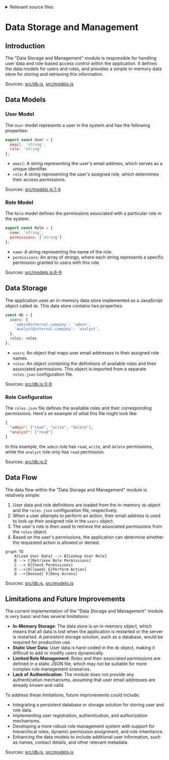 <details>
<summary>Relevant source files</summary>

The following files were used as context for generating this wiki page:

- [src/db.js](https://github.com/aanickode/access-control-service/blob/main/src/db.js)
- [src/models.js](https://github.com/aanickode/access-control-service/blob/main/src/models.js)
</details>

# Data Storage and Management

## Introduction

The "Data Storage and Management" module is responsible for handling user data and role-based access control within the application. It defines the data models for users and roles, and provides a simple in-memory data store for storing and retrieving this information.

Sources: [src/db.js](), [src/models.js]()

## Data Models

### User Model

The `User` model represents a user in the system and has the following properties:

```javascript
export const User = {
  email: 'string',
  role: 'string'
};
```

- `email`: A string representing the user's email address, which serves as a unique identifier.
- `role`: A string representing the user's assigned role, which determines their access permissions.

Sources: [src/models.js:1-4]()

### Role Model

The `Role` model defines the permissions associated with a particular role in the system:

```javascript
export const Role = {
  name: 'string',
  permissions: ['string']
};
```

- `name`: A string representing the name of the role.
- `permissions`: An array of strings, where each string represents a specific permission granted to users with this role.

Sources: [src/models.js:6-9]()

## Data Storage

The application uses an in-memory data store implemented as a JavaScript object called `db`. This data store contains two properties:

```javascript
const db = {
  users: {
    'admin@internal.company': 'admin',
    'analyst@internal.company': 'analyst',
  },
  roles: roles
};
```

- `users`: An object that maps user email addresses to their assigned role names.
- `roles`: An object containing the definitions of available roles and their associated permissions. This object is imported from a separate `roles.json` configuration file.

Sources: [src/db.js:3-9]()

### Role Configuration

The `roles.json` file defines the available roles and their corresponding permissions. Here's an example of what this file might look like:

```json
{
  "admin": ["read", "write", "delete"],
  "analyst": ["read"]
}
```

In this example, the `admin` role has `read`, `write`, and `delete` permissions, while the `analyst` role only has `read` permission.

Sources: [src/db.js:2]()

## Data Flow

The data flow within the "Data Storage and Management" module is relatively simple:

1. User data and role definitions are loaded from the in-memory `db` object and the `roles.json` configuration file, respectively.
2. When a user attempts to perform an action, their email address is used to look up their assigned role in the `users` object.
3. The user's role is then used to retrieve the associated permissions from the `roles` object.
4. Based on the user's permissions, the application can determine whether the requested action is allowed or denied.

```mermaid
graph TD
    A[Load User Data] --> B[Lookup User Role]
    B --> C[Retrieve Role Permissions]
    C --> D[Check Permissions]
    D -->|Allowed| E[Perform Action]
    D -->|Denied| F[Deny Access]
```

Sources: [src/db.js](), [src/models.js]()

## Limitations and Future Improvements

The current implementation of the "Data Storage and Management" module is very basic and has several limitations:

- **In-Memory Storage**: The data store is an in-memory object, which means that all data is lost when the application is restarted or the server is restarted. A persistent storage solution, such as a database, would be required for production use.
- **Static User Data**: User data is hard-coded in the `db` object, making it difficult to add or modify users dynamically.
- **Limited Role Management**: Roles and their associated permissions are defined in a static JSON file, which may not be suitable for more complex role management scenarios.
- **Lack of Authentication**: The module does not provide any authentication mechanisms, assuming that user email addresses are already known and valid.

To address these limitations, future improvements could include:

- Integrating a persistent database or storage solution for storing user and role data.
- Implementing user registration, authentication, and authorization mechanisms.
- Developing a more robust role management system with support for hierarchical roles, dynamic permission assignment, and role inheritance.
- Enhancing the data models to include additional user information, such as names, contact details, and other relevant metadata.

Sources: [src/db.js](), [src/models.js]()